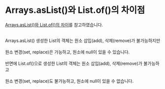 # Arrays.asList()와 List.of()의 차이점

<a href="https://kim-jong-hyun.tistory.com/31" target="_blank">Arrays.asList()와 List.of()의 차이</a>를 참고하였습니다.<br><br>

Arrays.asList() 생성한 List의 객체는 원소 삽입(add), 삭제(remove)가 불가능하지만<br><br>
원소 변경(set, replace)은 가능하고, 원소에 null이 있을 수 있습니다.<br><br>
반면에 List.of()으로 생성한 List의 객체는 원소 삽입(add), 삭제(remove)가 불가능하고<br><br>
원소 변경(set, replace)도 불가능하고, 원소에 null이 있을 수 없습니다.
